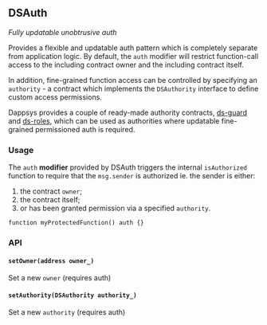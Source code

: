 <h2>DSAuth
  <small class="text-muted">
    <a href="https://github.com/dapphub/ds-auth"><span class="fa fa-github"></span></a>
  </small>
</h2>

_Fully updatable unobtrusive auth_

Provides a flexible and updatable auth pattern which is completely separate
from application logic. By default, the `auth` modifier will restrict 
function-call access to the including contract owner and the including
contract itself.

In addition, fine-grained function access can be controlled by specifying an
`authority` - a contract which implements the `DSAuthority` interface to define 
custom access permissions.

Dappsys provides a couple of ready-made authority contracts,
[ds-guard](https://dapp.tools/dappsys/ds-guard.html) and
[ds-roles](https://dapp.tools/dappsys/ds-roles.html), which can be used as 
authorities where updatable fine-grained permissioned auth is required.

### Usage

The `auth` **modifier** provided by DSAuth triggers the internal `isAuthorized` 
function to require that the `msg.sender` is authorized ie. the sender is either:

1. the contract `owner`;
2. the contract itself;
3. or has been granted permission via a specified `authority`.

```solidity
function myProtectedFunction() auth {}
```

### API

#### `setOwner(address owner_)` 
Set a new `owner` (requires auth)

#### `setAuthority(DSAuthority authority_)` 
Set a new `authority` (requires auth)

